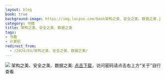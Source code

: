 ```yaml
---
layout: blog
book: true
background-image: https://img.locyoo.com/book架构之美、安全之美、数据之美.jpg
category: 书籍
title: 架构之美、安全之美、数据之美
tags:
- 书籍
- 计算机
redirect_from:
  - /2024/03/架构之美、安全之美、数据之美/
---
```

![](https://img.locyoo.com/book架构之美、安全之美、数据之美.jpg)
架构之美、安全之美、数据之美: <a name = "ref1" href="https://url18.ctfile.com/f/50983618-1253432470-f6bae9?p=3619">点击下载</a>，访问密码请点击右上方“关于”自行查看